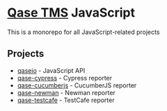 # [Qase TMS](https://qase.io) JavaScript

This is a monorepo for all JavaScript-related projects

## Projects

- [qaseio](/qaseio) - JavaScript API
- [qase-cypress](/qase-cypress) - Cypress reporter
- [qase-cucumberjs](/qase-cucumberjs) - CucumberJS reporter
- [qase-newman](/qase-newman) - Newman reporter
- [qase-testcafe](/qase-testcafe) - TestCafe reporter
